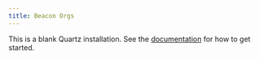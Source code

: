 ```yaml
---
title: Beacon Orgs
---
```


This is a blank Quartz installation.
See the [documentation](https://quartz.jzhao.xyz) for how to get started.

